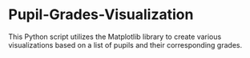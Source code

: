 # Pupil-Grades-Visualization
This Python script utilizes the Matplotlib library to create various visualizations based on a list of pupils and their corresponding grades.

